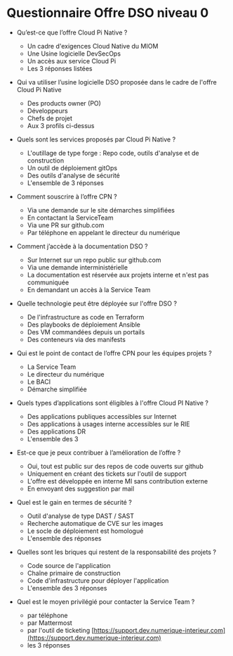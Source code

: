 # Questionnaire Offre DSO niveau 0

 - Qu’est-ce que l’offre Cloud Pi Native ? 
   - Un cadre d'exigences Cloud Native du MIOM
   - Une Usine logicielle DevSecOps
   - Un accès aux service Cloud Pi
   - Les 3 réponses listées

- Qui va utiliser l’usine logicielle DSO proposée dans le cadre de l'offre Cloud Pi Native
   - Des products owner (PO)
   - Développeurs
   - Chefs de projet
   - Aux 3 profils ci-dessus


 - Quels sont les services proposés par Cloud Pi Native ?
   - L'outillage de type forge : Repo code, outils d'analyse et de construction
   - Un outil de déploiement gitOps
   - Des outils d'analyse de sécurité
   - L'ensemble de 3 réponses

 - Comment souscrire à l’offre CPN ?
   - Via une demande sur le site démarches simplifiées
   - En contactant la ServiceTeam
   - Via une PR sur github.com
   - Par téléphone en appelant le directeur du numérique
    
 - Comment j’accède à la documentation DSO ? 
   - Sur Internet sur un repo public sur github.com
   - Via une demande interministérielle 
   - La documentation est réservée aux projets interne et n'est pas communiquée
   - En demandant un accès à la Service Team

 - Quelle technologie peut être déployée sur l'offre DSO ?
   - De l'infrastructure as code en Terraform
   - Des playbooks de déploiement Ansible
   - Des VM commandées depuis un portails
   - Des conteneurs via des manifests

 - Qui est le point de contact de l’offre CPN pour les équipes projets ?
   - La Service Team
   - Le directeur du numérique
   - Le BACI
   - Démarche simplifiée

 - Quels types d’applications sont éligibles à l'offre Cloud PI Native ?
   - Des applications publiques accessibles sur Internet
   - Des applications à usages interne accessibles sur le RIE
   - Des applications DR
   - L'ensemble des 3
 
 - Est-ce que je peux contribuer à l’amélioration de l’offre ?
   - Oui, tout est public sur des repos de code ouverts sur github
   - Uniquement en créant des tickets sur l'outil de support
   - L'offre est développée en interne MI sans contribution externe
   - En envoyant des suggestion par mail

 - Quel est le gain en termes de sécurité ? 
   - Outil d'analyse de type DAST / SAST
   - Recherche automatique de CVE sur les images
   - Le socle de déploiement est homologué
   - L'ensemble des réponses

 - Quelles sont les briques qui restent de la responsabilité des projets ? 
   - Code source de l'application
   - Chaîne primaire de construction
   - Code d'infrastructure pour déployer l'application
   - L'ensemble des 3 réponses

 - Quel est le moyen privilégié pour contacter la Service Team ? 
   - par téléphone
   - par Mattermost
   - par l'outil de ticketing [https://support.dev.numerique-interieur.com](https://support.dev.numerique-interieur.com)
   - les 3 réponses
